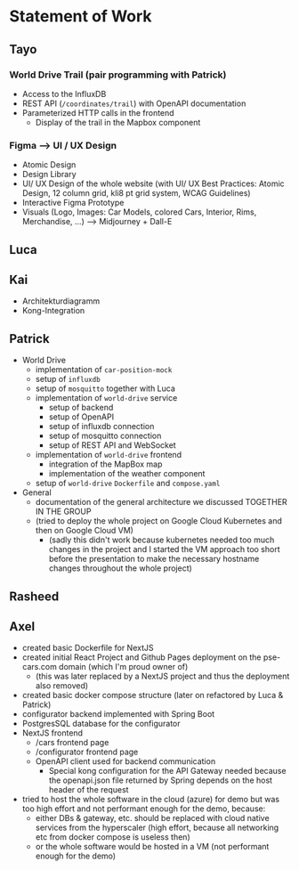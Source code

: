 # Statement of Work

## Tayo
### **World Drive Trail** (pair programming with Patrick)

- Access to the InfluxDB
- REST API (`/coordinates/trail`) with OpenAPI documentation
- Parameterized HTTP calls in the frontend
    - Display of the trail in the Mapbox component

### Figma —> UI / UX Design

- Atomic Design
- Design Library
- UI/ UX Design of the whole website (with UI/ UX Best Practices: Atomic Design, 12 column grid, kli8 pt grid system, WCAG Guidelines)
- Interactive Figma Prototype
- Visuals (Logo, Images: Car Models, colored Cars, Interior, Rims, Merchandise, …) —> Midjourney + Dall-E

## Luca

## Kai

* Architekturdiagramm 
* Kong-Integration

## Patrick
- World Drive
  - implementation of `car-position-mock`
  - setup of `influxdb`
  - setup of `mosquitto` together with Luca
  - implementation of `world-drive` service
    - setup of backend 
    - setup of OpenAPI
    - setup of influxdb connection
    - setup of mosquitto connection
    - setup of REST API and WebSocket
  - implementation of `world-drive` frontend
    - integration of the MapBox map
    - implementation of the weather component
  - setup of `world-drive` `Dockerfile` and `compose.yaml`
- General
  - documentation of the general architecture we discussed TOGETHER IN THE GROUP
  - (tried to deploy the whole project on Google Cloud Kubernetes and then on Google Cloud VM)
    - (sadly this didn't work because kubernetes needed too much changes in the project and I started the VM approach too short before the presentation to make the necessary hostname changes throughout the whole project)

## Rasheed

## Axel

 - created basic Dockerfile for NextJS
 - created initial React Project and Github Pages deployment on the pse-cars.com domain (which I'm proud owner of)
   - (this was later replaced by a NextJS project and thus the deployment also removed)
 - created basic docker compose structure (later on refactored by Luca & Patrick)
 - configurator backend implemented with Spring Boot
 - PostgresSQL database for the configurator
 - NextJS frontend
   - /cars frontend page
   - /configurator frontend page
   - OpenAPI client used for backend communication
     - Special kong configuration for the API Gateway needed because the openapi.json file returned by Spring depends on the host header of the request
 - tried to host the whole software in the cloud (azure) for demo but was too high effort and not performant enough for the demo, because:
   - either DBs & gateway, etc. should be replaced with cloud native services from the hyperscaler (high effort, because all networking etc from docker compose is useless then)
   - or the whole software would be hosted in a VM (not performant enough for the demo)
